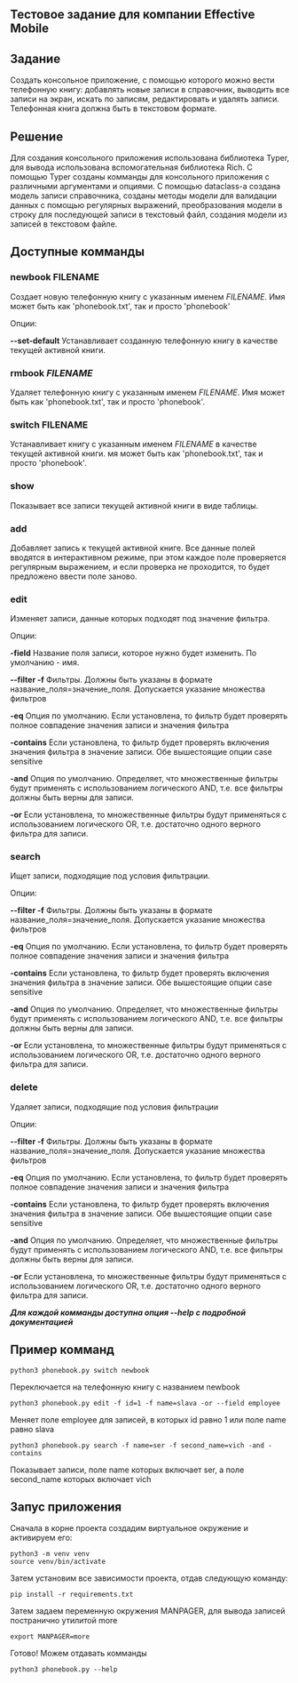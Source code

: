 ## Тестовое задание для компании Effective Mobile

## Задание
Создать консольное приложение, с помощью которого можно вести телефонную книгу: добавлять новые записи в справочник, выводить все записи на экран, искать по записям, редактировать и удалять записи. Телефонная книга должна быть в текстовом формате.

## Решение
Для создания консольного приложения использована библиотека Typer, для вывода использована вспомогательная библиотека Rich. С помощью Typer созданы комманды для консольного приложения с различными аргументами и опциями. С помощью dataclass-а создана модель записи справочника, созданы методы модели для валидации данных с помощью регулярных выражений, преобразования модели в строку для последующей записи в текстовый файл, создания модели из записей в текстовом файле.

## Доступные комманды
### newbook FILENAME

Создает новую телефонную книгу с указанным именем *FILENAME*. Имя может быть как 'phonebook.txt', так и просто 'phonebook' 

Опции:

**--set-default** Устанавливает созданную телефонную книгу в качестве текущей активной книги. 

### rmbook *FILENAME*

Удаляет телефонную книгу с указанным именем *FILENAME*. Имя может быть как 'phonebook.txt', так и просто 'phonebook'.

### switch FILENAME

Устанавливает книгу с указанным именем *FILENAME* в качестве текущей активной книги. мя может быть как 'phonebook.txt', так и просто 'phonebook'.

### show

Показывает все записи текущей активной книги в виде таблицы.

### add

Добавляет запись к текущей активной книге. Все данные полей вводятся в интерактивном режиме, при этом каждое поле проверяется регулярным выражением, и если проверка не проходится, то будет предложено ввести поле заново.

### edit

Изменяет записи, данные которых подходят под значение фильтра.

Опции:

**-field** Название поля записи, которое нужно будет изменить. По умолчанию - имя. 

**--filter -f** Фильтры. Должны быть указаны в формате название_поля=значение_поля. Допускается указание множества фильтров

**-eq** Опция по умолчанию. Если установлена, то фильтр будет проверять полное совпадение значения записи и значения фильтра 

**-contains** Если установлена, то фильтр будет проверять включения значения фильтра в значение записи. Обе вышестоящие опции case sensitive

**-and** Опция по умолчанию. Определяет, что множественные фильтры будут применять с использованием логического AND, т.е. все фильтры должны быть верны для записи.

**-or** Если установлена, то множественные фильтры будут применяться с использованием логического OR, т.е. достаточно одного верного фильтра для записи.

### search

Ищет записи, подходящие под условия фильтрации.


Опции:

**--filter -f** Фильтры. Должны быть указаны в формате название_поля=значение_поля. Допускается указание множества фильтров

**-eq** Опция по умолчанию. Если установлена, то фильтр будет проверять полное совпадение значения записи и значения фильтра 

**-contains** Если установлена, то фильтр будет проверять включения значения фильтра в значение записи. Обе вышестоящие опции case sensitive

**-and** Опция по умолчанию. Определяет, что множественные фильтры будут применять с использованием логического AND, т.е. все фильтры должны быть верны для записи.

**-or** Если установлена, то множественные фильтры будут применяться с использованием логического OR, т.е. достаточно одного верного фильтра для записи.


### delete

Удаляет записи, подходящие под условия фильтрации

Опции:

**--filter -f** Фильтры. Должны быть указаны в формате название_поля=значение_поля. Допускается указание множества фильтров

**-eq** Опция по умолчанию. Если установлена, то фильтр будет проверять полное совпадение значения записи и значения фильтра 

**-contains** Если установлена, то фильтр будет проверять включения значения фильтра в значение записи. Обе вышестоящие опции case sensitive

**-and** Опция по умолчанию. Определяет, что множественные фильтры будут применять с использованием логического AND, т.е. все фильтры должны быть верны для записи.

**-or** Если установлена, то множественные фильтры будут применяться с использованием логического OR, т.е. достаточно одного верного фильтра для записи.

**_Для каждой комманды доступна опция --help с подробной документацией_**

## Пример комманд
```
python3 phonebook.py switch newbook
```
Переключается на телефонную книгу с названием newbook
```
python3 phonebook.py edit -f id=1 -f name=slava -or --field employee
```
Меняет поле employee для записей, в которых id равно 1 или поле name равно slava 
```
python3 phonebook.py search -f name=ser -f second_name=vich -and -contains 
```
Показывает записи, поле name которых включает ser, а поле second_name которых включает vich

## Запус приложения
Сначала в корне проекта создадим виртуальное окружение и активируем его:
```
python3 -m venv venv
source venv/bin/activate
```
Затем установим все зависимости проекта, отдав следующую команду:
```
pip install -r requirements.txt
```
Затем задаем переменную окружения MANPAGER, для вывода записей постранично утилитой more
```
export MANPAGER=more
```
Готово! Можем отдавать комманды
```
python3 phonebook.py --help
```
